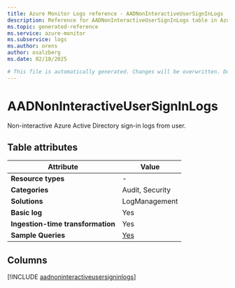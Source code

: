 ```yaml
---
title: Azure Monitor Logs reference - AADNonInteractiveUserSignInLogs
description: Reference for AADNonInteractiveUserSignInLogs table in Azure Monitor Logs.
ms.topic: generated-reference
ms.service: azure-monitor
ms.subservice: logs
ms.author: orens
author: osalzberg
ms.date: 02/18/2025

# This file is automatically generated. Changes will be overwritten. Do not change this file directly.
---
```


# AADNonInteractiveUserSignInLogs

Non-interactive Azure Active Directory sign-in logs from user.


## Table attributes

|Attribute|Value|
|---|---|
|**Resource types**|-|
|**Categories**|Audit, Security|
|**Solutions**| LogManagement|
|**Basic log**|Yes|
|**Ingestion-time transformation**|Yes|
|**Sample Queries**|[Yes](/azure/azure-monitor/reference/queries/aadnoninteractiveusersigninlogs)|



## Columns
  
[!INCLUDE [aadnoninteractiveusersigninlogs](~/reusable-content/ce-skilling/azure/includes/azure-monitor/reference/tables/aadnoninteractiveusersigninlogs-include.md)]
